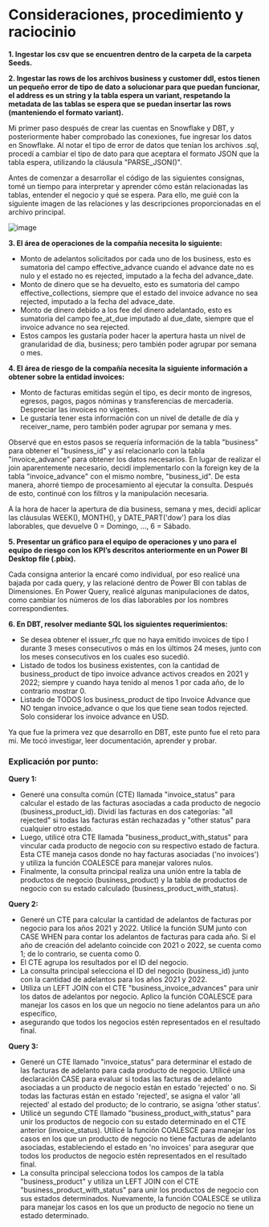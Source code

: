 # Consideraciones, procedimiento y raciocinio

**1. Ingestar los csv que se encuentren dentro de la carpeta de la carpeta Seeds.**

**2. Ingestar las rows de los archivos business y customer ddl, estos tienen un pequeño error de tipo de dato a solucionar para que puedan funcionar, el address es un string y la tabla espera un variant, respetando la metadata de las tablas se espera que se puedan insertar las rows (manteniendo el formato variant).**

Mi primer paso después de crear las cuentas en Snowflake y DBT, y posteriormente haber comprobado las conexiones, fue ingresar los datos en Snowflake. Al notar el tipo de error de datos que tenían los archivos .sql, 
procedí a cambiar el tipo de dato para que aceptara el formato JSON que la tabla espera, utilizando la cláusula "PARSE_JSON()".

Antes de comenzar a desarrollar el código de las siguientes consignas, tomé un tiempo para interpretar y aprender cómo están relacionadas las tablas, 
entender el negocio y qué se espera. Para ello, me guié con la siguiente imagen de las relaciones y las descripciones proporcionadas en el archivo principal.

![image](https://github.com/thiagosequeira/challenge-avenu/assets/73362049/a29210ef-734e-4bc9-8b93-d76870c14d5a)

**3. El área de operaciones de la compañía necesita lo siguiente:**
   - Monto de adelantos solicitados por cada uno de los business, esto es sumatoria del campo effective_advance cuando el advance date no es nulo y el estado no es rejected, imputado a la fecha del advance_date.
   - Monto de dinero que se ha devuelto, esto es sumatoria del campo effective_collections, siempre que el estado del invoice advance no sea rejected, imputado a la fecha del advace_date.
   - Monto de dinero debido a los fee del dinero adelantado, esto es sumatoria del campo fee_at_due imputado al due_date, siempre que el invoice advance no sea rejected.
   - Estos campos les gustaría poder hacer la apertura hasta un nivel de granularidad de día, business; pero también poder agrupar por semana o mes.
     
**4. El área de riesgo de la compañía necesita la siguiente información a obtener sobre la entidad invoices:**
  - Monto de facturas emitidas según el tipo, es decir monto de ingresos, egresos, pagos, pagos nóminas y transferencias de mercadería. Despreciar las invoices no vigentes.
  - Le gustaría tener esta información con un nivel de detalle de día y receiver_name, pero también poder agrupar por semana y mes.

Observé que en estos pasos se requería información de la tabla "business" para obtener el "business_id" y así relacionarlo con la tabla "invoice_advance" para obtener los datos necesarios. 
En lugar de realizar el join aparentemente necesario, decidí implementarlo con la foreign key de la tabla "invoice_advance" con el mismo nombre, "business_id". 
De esta manera, ahorré tiempo de procesamiento al ejecutar la consulta. Después de esto, continué con los filtros y la manipulación necesaria.

A la hora de hacer la apertura de día business, semana y mes, decidí aplicar las cláusulas WEEK(), MONTH(), y DATE_PART('dow') para los días laborables, que devuelve 0 = Domingo, ..., 6 = Sábado.

**5. Presentar un gráfico para el equipo de operaciones y uno para el equipo de riesgo con los KPI’s descritos anteriormente en un Power BI Desktop file (.pbix).**

Cada consigna anterior la encaré como individual, por eso realicé una bajada por cada query, y las relacioné dentro de Power BI con tablas de Dimensiones. 
En Power Query, realicé algunas manipulaciones de datos, como cambiar los números de los días laborables por los nombres correspondientes.

**6. En DBT, resolver mediante SQL los siguientes requerimientos:**
   - Se desea obtener el issuer_rfc que no haya emitido invoices de tipo I durante 3 meses consecutivos o más en los últimos 24 meses, junto con los meses consecutivos en los cuales eso sucedió.
   - Listado de todos los business existentes, con la cantidad de business_product de tipo invoice advance activos creados en 2021 y 2022; siempre y cuando haya tenido al menos 1 por cada año, de lo contrario mostrar 0.
   - Listado de TODOS los business_product de tipo Invoice Advance que NO tengan invoice_advance o que los que tiene sean todos rejected. Solo considerar los invoice advance en USD.
  
Ya que fue la primera vez que desarrollo en DBT, este punto fue el reto para mi. Me tocó investigar, leer documentación, aprender y probar.

### Explicación por punto:

**Query 1:**

- Generé una consulta común (CTE) llamada "invoice_status" para calcular el estado de las facturas asociadas a cada producto de negocio (business_product_id).
Dividí las facturas en dos categorías: "all rejected" si todas las facturas están rechazadas y "other status" para cualquier otro estado.
- Luego, utilicé otra CTE llamada "business_product_with_status" para vincular cada producto de negocio con su respectivo estado de factura.
Esta CTE maneja casos donde no hay facturas asociadas ('no invoices') y utiliza la función COALESCE para manejar valores nulos.
- Finalmente, la consulta principal realiza una unión entre la tabla de productos de negocio (business_product) y la tabla de productos de negocio con su estado calculado (business_product_with_status).

**Query 2:**

- Generé un CTE para calcular la cantidad de adelantos de facturas por negocio para los años 2021 y 2022. Utilicé la función SUM junto con CASE WHEN para contar los adelantos de facturas para cada año.
Si el año de creación del adelanto coincide con 2021 o 2022, se cuenta como 1; de lo contrario, se cuenta como 0.
- El CTE agrupa los resultados por el ID del negocio.
- La consulta principal selecciona el ID del negocio (business_id) junto con la cantidad de adelantos para los años 2021 y 2022.
- Utiliza un LEFT JOIN con el CTE "business_invoice_advances" para unir los datos de adelantos por negocio. Aplico la función COALESCE para manejar los casos en los que un negocio no tiene adelantos para un año específico,
- asegurando que todos los negocios estén representados en el resultado final.

**Query 3:**

- Generé un CTE llamado "invoice_status" para determinar el estado de las facturas de adelanto para cada producto de negocio.
Utilicé una declaración CASE para evaluar si todas las facturas de adelanto asociadas a un producto de negocio están en estado 'rejected' o no.
Si todas las facturas están en estado 'rejected', se asigna el valor 'all rejected' al estado del producto; de lo contrario, se asigna 'other status'.
- Utilicé un segundo CTE llamado "business_product_with_status" para unir los productos de negocio con su estado determinado en el CTE anterior (invoice_status).
Utilicé la función COALESCE para manejar los casos en los que un producto de negocio no tiene facturas de adelanto asociadas, estableciendo el estado en 'no invoices' para asegurar que todos los productos de negocio estén representados en el resultado final.
- La consulta principal selecciona todos los campos de la tabla "business_product" y utiliza un LEFT JOIN con el CTE "business_product_with_status" para unir los productos de negocio con sus estados determinados.
Nuevamente, la función COALESCE se utiliza para manejar los casos en los que un producto de negocio no tiene un estado determinado.



